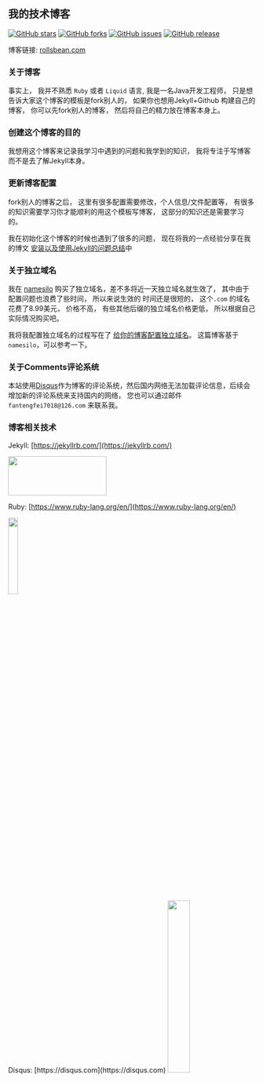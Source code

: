 ## 我的技术博客
[![GitHub stars](https://img.shields.io/github/stars/RollsBean/rollsbean.github.io.svg)](https://github.com/RollsBean/rollsbean.github.com/stargazers)
[![GitHub forks](https://img.shields.io/github/forks/RollsBean/rollsbean.github.io.svg)](https://github.com/RollsBean/rollsbean.github.com/network)
[![GitHub issues](https://img.shields.io/github/issues/RollsBean/rollsbean.github.io.svg)](https://github.com/RollsBean/rollsbean.github.com/issues)
[![GitHub release](https://img.shields.io/github/release/RollsBean/rollsbean.github.io.svg)](https://github.com/RollsBean/rollsbean.github.com/releases)

博客链接: [rollsbean.com](https://rollsbean.com)

### 关于博客

事实上， 我并不熟悉 `Ruby` 或者 `Liquid` 语言, 我是一名Java开发工程师， 只是想告诉大家这个博客的模板是fork别人的， 如果你也想用Jekyll+Github
构建自己的博客， 你可以先fork别人的博客， 然后将自己的精力放在博客本身上。


### 创建这个博客的目的

我想用这个博客来记录我学习中遇到的问题和我学到的知识， 我将专注于写博客而不是去了解Jekyll本身。


### 更新博客配置

fork别人的博客之后， 这里有很多配置需要修改，个人信息/文件配置等， 有很多的知识需要学习你才能顺利的用这个模板写博客， 这部分的知识还是需要学习的。

我在初始化这个博客的时候也遇到了很多的问题， 现在将我的一点经验分享在我的博文 [安装以及使用Jekyll的问题总结](https://rollsbean.com/2018/08/06/initail-blog-bugs-summarize/)中

### 关于独立域名

我在 [namesilo](https://www.namesilo.com) 购买了独立域名，差不多将近一天独立域名就生效了， 其中由于配置问题也浪费了些时间， 所以来说生效的
时间还是很短的， 这个`.com` 的域名花费了8.99美元， 价格不高， 有些其他后缀的独立域名价格更低， 所以根据自己实际情况购买吧。 

我将我配置独立域名的过程写在了 [给你的博客配置独立域名](https://rollsbean.com/2018/08/10/configure-private-domain/)。 这篇博客基于
`namesilo`，可以参考一下。

### 关于Comments评论系统

本站使用[Disqus](https://disqus.com/)作为博客的评论系统，然后国内网络无法加载评论信息，后续会增加新的评论系统来支持国内的网络， 您也可以通过邮件
`fantengfei7018@126.com` 来联系我。

### 博客相关技术

Jekyll: [https://jekyllrb.com/](https://jekyllrb.com/)

<img src="https://davewentzel.com/images/jekyll.png" width="200px" height="80px"/>

Ruby: [https://www.ruby-lang.org/en/](https://www.ruby-lang.org/en/)

<img src="https://blog.webhostpython.com/wp-content/uploads/2015/08/Ruby-language-e1440787260291.png" width="20%" height="20%"/>
<br>
Disqus: [https://disqus.com](https://disqus.com)

<img src="http://foreveryoungadult.com/_uploads/images-new/50197/disqustips__span.png" width="30%" height="30%"/>